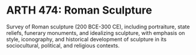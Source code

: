 # ARTH 474: Roman Sculpture

Survey of Roman sculpture (200 BCE-300 CE), including portraiture, state reliefs, funerary monuments, and idealizing sculpture, with emphasis on style, iconography, and historical development of sculpture in its sociocultural, political, and religious contexts.